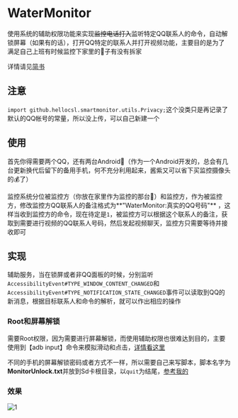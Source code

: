 # WaterMonitor

使用系统的辅助权限功能来实现~~监控电话打入~~监听特定QQ联系人的命令，自动解锁屏幕（如果有的话），打开QQ特定的联系人并打开视频功能，主要目的是为了满足自己上班有时候监控下家里的🐶子有没有拆家

详情请见[简书](http://www.jianshu.com/p/d91e2e015718)

## 注意
`import github.hellocsl.smartmonitor.utils.Privacy;`这个没类只是再记录了默认的QQ帐号的常量，所以没上传，可以自己新建一个

## 使用

首先你得需要两个QQ，还有两台Android📱（作为一个Android开发的，总会有几台更新换代后留下的备用手机，何不充分利用起来，酱紫又可以省下买监控摄像头的💰了）

监控系统分位被监控方（你放在家里作为监控的那台📱）和监控方，作为被监控方，修改监控方QQ联系人的备注格式为**"WaterMonitor:真实的QQ号码"** ，这样当收到监控方的命令，现在待定是`1`，被监控方可以根据这个联系人的备注，获取到需要进行视频的QQ联系人号码，然后发起视频聊天，监控方只需要等待并接收即可

## 实现

辅助服务，当在锁屏或者非QQ面板的时候，分别监听`AccessibilityEvent#TYPE_WINDOW_CONTENT_CHANGED`和`AccessibilityEvent#TYPE_NOTIFICATION_STATE_CHANGED`事件可以读取到QQ的新消息，根据目标联系人和命令的解析，就可以作出相应的操作

### Root和屏幕解锁

需要Root权限，因为需要进行屏幕解锁，而使用辅助权限也很难达到目的，主要使用到【adb input】命令来模拟滑动和点击，[详情看这里](http://doc.okbase.net/travellife/archive/113675.html)

不同的手机的屏幕解锁密码或者方式不一样，所以需要自己来写脚本，脚本名字为**MonitorUnlock.txt**并放到Sd卡根目录，以`quit`为结尾，[参考我的](https://github.com/BCsl/WaterMonitor/blob/master/script/MonitorUnlock.txt)

### 效果

![1](http://upload-images.jianshu.io/upload_images/1097134-754ad45c2dbc4870.gif?imageMogr2/auto-orient/strip)


